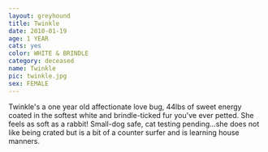 ```yaml
---
layout: greyhound
title: Twinkle
date: 2010-01-19
age: 1 YEAR
cats: yes
color: WHITE & BRINDLE
category: deceased
name: Twinkle
pic: twinkle.jpg
sex: FEMALE
---
```



Twinkle's a one year old affectionate love bug, 44lbs of sweet energy coated in the softest white and brindle-ticked fur
you've ever petted. She feels as soft as a rabbit! Small-dog safe, cat testing pending...she does not like being crated
but is a bit of a counter surfer and is learning house manners.
